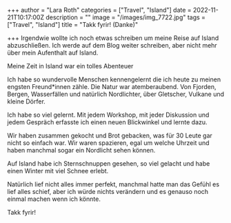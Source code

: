 +++
author = "Lara Roth"
categories = ["Travel", "Island"]
date = 2022-11-21T10:17:00Z
description = ""
image = "/images/img_7722.jpg"
tags = ["Travel", "Island"]
title = "Takk fyrir! (Danke)"

+++
Irgendwie wollte ich noch etwas schreiben um meine Reise auf Island abzuschließen. Ich werde auf dem Blog weiter schreiben, aber nicht mehr über mein Aufenthalt auf Island.

Meine Zeit in Island war ein tolles Abenteuer

Ich habe so wundervolle Menschen kennengelernt die ich heute zu meinen engsten Freund*innen zähle. Die Natur war atemberaubend. Von Fjorden, Bergen, Wasserfällen und natürlich Nordlichter, über Gletscher, Vulkane und kleine Dörfer.

Ich habe so viel gelernt. Mit jedem Workshop, mit jeder Diskussion und jedem Gespräch erfasste ich einen neuen Blickwinkel und lernte dazu.

Wir haben zusammen gekocht und Brot gebacken, was für 30 Leute gar nicht so einfach war. Wir waren spazieren, egal um welche Uhrzeit und haben manchmal sogar ein Nordlicht sehen können.

Auf Island habe ich Sternschnuppen gesehen, so viel gelacht und habe einen Winter mit viel Schnee erlebt.

Natürlich lief nicht alles immer perfekt, manchmal hatte man das Gefühl es lief alles schief, aber ich würde nichts verändern und es genauso noch einmal machen wenn ich könnte.

Takk fyrir!